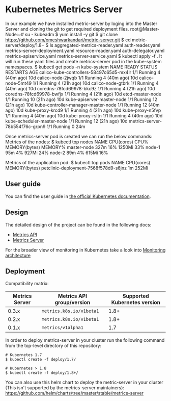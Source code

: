 # Kubernetes Metrics Server

In our example we have installed metric-server by loging into the Master Server and cloning the git to get required deployment files.
root@Master-Node:~# su - kubeadm
$ yum install -y git
$ git clone https://github.com/omeshwarkandari/metric-server.git
$ cd metric-server/deploy/1.8+
$ ls
aggregated-metrics-reader.yaml  auth-reader.yaml         metrics-server-deployment.yaml  resource-reader.yaml
auth-delegator.yaml             metrics-apiservice.yaml  metrics-server-service.yaml
$ kubectl apply -f .
It will run these yaml files and create metrics-server pod in the kube-system namespaces.
$ kubectl get pods -n kube-system
NAME                                       READY   STATUS    RESTARTS       AGE
calico-kube-controllers-58497c65d5-mx4lr   1/1     Running   4 (40m ago)    10d
calico-node-2jwqb                          1/1     Running   4 (40m ago)    10d
calico-node-5mt49                          1/1     Running   4 (21h ago)    10d
calico-node-gtbrk                          1/1     Running   4 (40m ago)    10d
coredns-78fcd69978-bkc9z                   1/1     Running   4 (21h ago)    10d
coredns-78fcd69978-bwfjx                   1/1     Running   4 (21h ago)    10d
etcd-master-node                           1/1     Running   10 (21h ago)   10d
kube-apiserver-master-node                 1/1     Running   12 (21h ago)   10d
kube-controller-manager-master-node        1/1     Running   12 (40m ago)   10d
kube-proxy-krcd9                           1/1     Running   4 (21h ago)    10d
kube-proxy-n5fvp                           1/1     Running   4 (40m ago)    10d
kube-proxy-rsltn                           1/1     Running   4 (40m ago)    10d
kube-scheduler-master-node                 1/1     Running   12 (21h ago)   10d
metrics-server-78b554f76c-grpn9            1/1     Running   0              24m

Once metrics-server pod is created we can run the below commands:
Metrics of the nodes:
$ kubectl top nodes
NAME          CPU(cores)   CPU%   MEMORY(bytes)   MEMORY%
master-node   327m         16%    1250Mi          33%
node-1        95m          4%     927Mi           24%
node-2        89m          4%     615Mi           16%

Metrics of the application pod:
$ kubectl top pods
NAME                                    CPU(cores)   MEMORY(bytes)
petclinic-deployment-7568f578d9-s6jnz   1m           252Mi





## User guide

You can find the user guide in
[the official Kubernetes documentation](https://kubernetes.io/docs/tasks/debug-application-cluster/resource-metrics-pipeline/).

## Design

The detailed design of the project can be found in the following docs:

- [Metrics API](https://github.com/kubernetes/community/blob/master/contributors/design-proposals/instrumentation/resource-metrics-api.md)
- [Metrics Server](https://github.com/kubernetes/community/blob/master/contributors/design-proposals/instrumentation/metrics-server.md)

For the broader view of monitoring in Kubernetes take a look into
[Monitoring architecture](https://github.com/kubernetes/community/blob/master/contributors/design-proposals/instrumentation/monitoring_architecture.md)

## Deployment

Compatibility matrix:

Metrics Server | Metrics API group/version | Supported Kubernetes version
---------------|---------------------------|-----------------------------
0.3.x          | `metrics.k8s.io/v1beta1`  | 1.8+
0.2.x          | `metrics.k8s.io/v1beta1`  | 1.8+
0.1.x          | `metrics/v1alpha1`        | 1.7


In order to deploy metrics-server in your cluster run the following command from
the top-level directory of this repository:

```console
# Kubernetes 1.7
$ kubectl create -f deploy/1.7/

# Kubernetes > 1.8
$ kubectl create -f deploy/1.8+/
```

You can also use this helm chart to deploy the metric-server in your cluster (This isn't supported by the metrics-server maintainers): https://github.com/helm/charts/tree/master/stable/metrics-server




